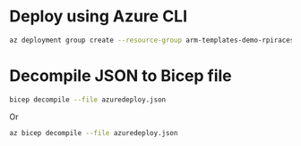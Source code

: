 # Deploy using Azure CLI

```bash
az deployment group create --resource-group arm-templates-demo-rpiraces --template-file .\azuredeploy.json
```

# Decompile JSON to Bicep file

```bash
bicep decompile --file azuredeploy.json
```

Or

```bash
az bicep decompile --file azuredeploy.json
```
